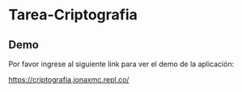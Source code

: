 # Tarea-Criptografia

## Demo

Por favor ingrese al siguiente link para ver el demo de la aplicación:

https://criptografia.jonaxmc.repl.co/
